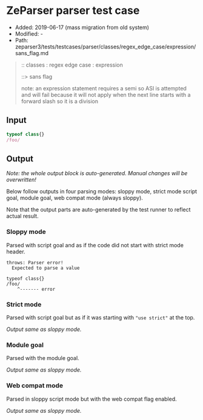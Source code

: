 # ZeParser parser test case

- Added: 2019-06-17 (mass migration from old system)
- Modified: -
- Path: zeparser3/tests/testcases/parser/classes/regex_edge_case/expression/sans_flag.md

> :: classes : regex edge case : expression
>
> ::> sans flag
>
> note: an expression statement requires a semi so ASI is attempted and will fail because it will not apply when the next line starts with a forward slash so it is a division

## Input

`````js
typeof class{}
/foo/
`````

## Output

_Note: the whole output block is auto-generated. Manual changes will be overwritten!_

Below follow outputs in four parsing modes: sloppy mode, strict mode script goal, module goal, web compat mode (always sloppy).

Note that the output parts are auto-generated by the test runner to reflect actual result.

### Sloppy mode

Parsed with script goal and as if the code did not start with strict mode header.

`````
throws: Parser error!
  Expected to parse a value

typeof class{}
/foo/
    ^------- error
`````

### Strict mode

Parsed with script goal but as if it was starting with `"use strict"` at the top.

_Output same as sloppy mode._

### Module goal

Parsed with the module goal.

_Output same as sloppy mode._

### Web compat mode

Parsed in sloppy script mode but with the web compat flag enabled.

_Output same as sloppy mode._
